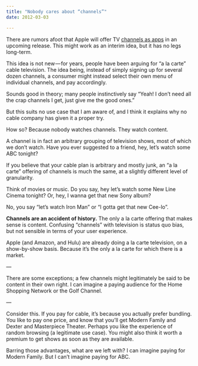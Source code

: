 ```yaml
---
title: "Nobody cares about “channels”"
date: 2012-03-03

---
```


There are rumors afoot that Apple will offer TV [channels as apps](http://www.geekwire.com/2012/channels-apps-apple-reinvent-television) in an upcoming release. This might work as an interim idea, but it has no legs long-term.

This idea is not new — for years, people have been arguing for “a la carte” cable television. The idea being, instead of simply signing up for several dozen channels, a consumer might instead select their own menu of individual channels, and pay accordingly.

Sounds good in theory; many people instinctively say “Yeah! I don’t need all the crap channels I get, just give me the good ones.”

But this suits no use case that I am aware of, and I think it explains why no cable company has given it a proper try.

How so? Because nobody watches channels. They watch content.

A channel is in fact an arbitrary grouping of television shows, most of which we don’t watch. Have you ever suggested to a friend, hey, let’s watch some ABC tonight?

If you believe that your cable plan is arbitrary and mostly junk, an “a la carte” offering of channels is much the same, at a slightly different level of granularity.

Think of movies or music. Do you say, hey let’s watch some New Line Cinema tonight? Or, hey, I wanna get that new Sony album?

No, you say “let’s watch Iron Man” or “I gotta get that new Cee-lo”.

**Channels are an accident of history.** The only a la carte offering that makes sense is content. Confusing “channels” with television is status quo bias, but not sensible in terms of your user experience.

Apple (and Amazon, and Hulu) are already doing a la carte television, on a show-by-show basis. Because it’s the only a la carte for which there is a market.

—

There are some exceptions; a few channels might legitimately be said to be content in their own right. I can imagine a paying audience for the Home Shopping Network or the Golf Channel.

—

Consider this. If you pay for cable, it’s because you actually prefer bundling. You like to pay one price, and know that you’ll get Modern Family and Dexter and Masterpiece Theater. Perhaps you like the experience of random browsing (a legitimate use case). You might also think it worth a premium to get shows as soon as they are available.

Barring those advantages, what are we left with? I can imagine paying for Modern Family. But I can’t imagine paying for ABC.
